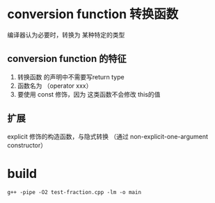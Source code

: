 # conversion function  转换函数

编译器认为必要时，转换为 某种特定的类型

## conversion function 的特征
1. 转换函数 的声明中不需要写return type
2. 函数名为 （operator xxx）
3. 要使用 const 修饰，因为  这类函数不会修改 this的值

## 扩展
explicit 修饰的构造函数，与隐式转换 （通过 non-explicit-one-argument constructor）

# build
``` 
g++ -pipe -O2 test-fraction.cpp -lm -o main 
```